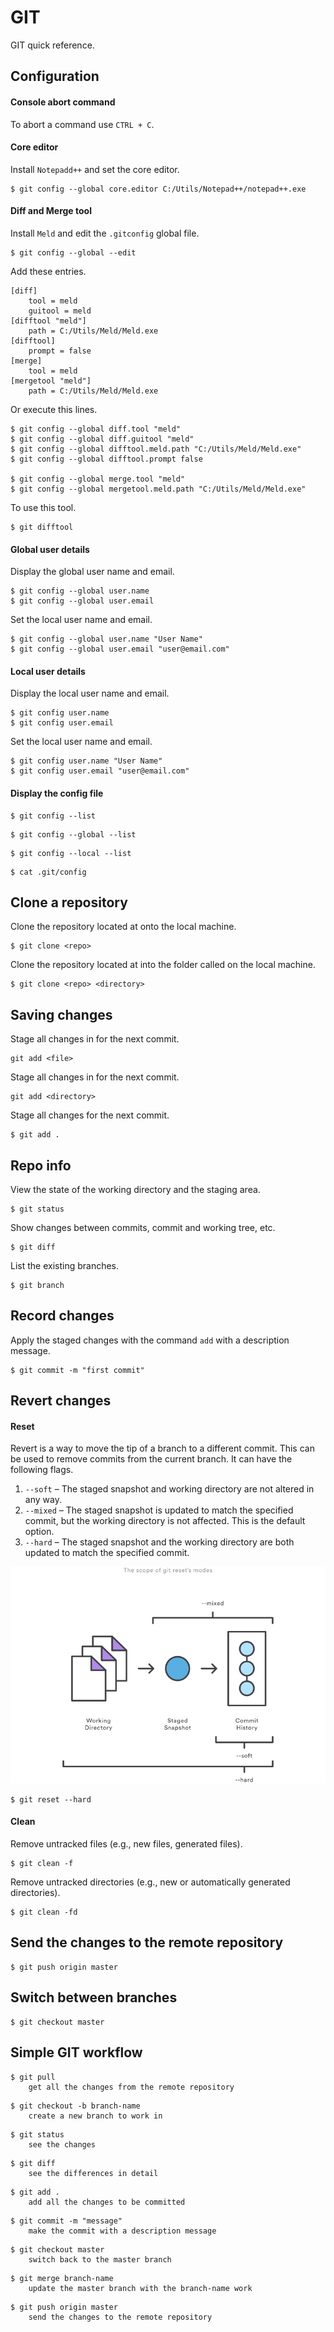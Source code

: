 # GIT

GIT quick reference.

## Configuration

#### Console abort command

To abort a command use `CTRL + C`.

#### Core editor

Install `Notepadd++` and set the core editor.

```
$ git config --global core.editor C:/Utils/Notepad++/notepad++.exe
```

#### Diff and Merge tool

Install `Meld` and edit the `.gitconfig` global file.

```
$ git config --global --edit
```

Add these entries.

```
[diff]
    tool = meld
    guitool = meld
[difftool "meld"]
    path = C:/Utils/Meld/Meld.exe
[difftool]
	prompt = false
[merge]
	tool = meld
[mergetool "meld"]
	path = C:/Utils/Meld/Meld.exe
```

Or execute this lines.

```
$ git config --global diff.tool "meld"
$ git config --global diff.guitool "meld"
$ git config --global difftool.meld.path "C:/Utils/Meld/Meld.exe"
$ git config --global difftool.prompt false

$ git config --global merge.tool "meld"
$ git config --global mergetool.meld.path "C:/Utils/Meld/Meld.exe"
```

To use this tool.

```
$ git difftool
```

#### Global user details

Display the global user name and email.

```
$ git config --global user.name
$ git config --global user.email
```

Set the local user name and email.

```
$ git config --global user.name "User Name"
$ git config --global user.email "user@email.com"
```

#### Local user details

Display the local user name and email.

```
$ git config user.name
$ git config user.email
```

Set the local user name and email.

```
$ git config user.name "User Name"
$ git config user.email "user@email.com"
```

#### Display the config file

```
$ git config --list
```

```
$ git config --global --list
```

```
$ git config --local --list
```

```
$ cat .git/config
```

## Clone a repository

Clone the repository located at <repo> onto the local machine.

```
$ git clone <repo>
```

Clone the repository located at <repo> into the folder called <directory> on the local machine.

```
$ git clone <repo> <directory>
```

## Saving changes

Stage all changes in <file> for the next commit.

```
git add <file>
```

Stage all changes in <directory> for the next commit.

```
git add <directory>
```

Stage all changes for the next commit.

```
$ git add .
```

## Repo info

View the state of the working directory and the staging area.

```
$ git status
```

Show changes between commits, commit and working tree, etc.

```
$ git diff
```

List the existing branches.

```
$ git branch
```

## Record changes

Apply the staged changes with the command `add` with a description message.

```
$ git commit -m "first commit"
```

## Revert changes

#### Reset

Revert is a way to move the tip of a branch to a different commit. This can be used to remove commits from the current branch. It can have the following flags.

1. `--soft` – The staged snapshot and working directory are not altered in any way.
2. `--mixed` – The staged snapshot is updated to match the specified commit, but the working directory is not affected. This is the default option.
3. `--hard` – The staged snapshot and the working directory are both updated to match the specified commit.

![Screenshot](art/git_reset_scope.png)

```
$ git reset --hard
```

#### Clean

Remove untracked files (e.g., new files, generated files).

```
$ git clean -f
```

Remove untracked directories (e.g., new or automatically generated directories).

```
$ git clean -fd
```

## Send the changes to the remote repository

```
$ git push origin master
```

## Switch between branches

```
$ git checkout master
```

## Simple GIT workflow

```
$ git pull
    get all the changes from the remote repository
```
```
$ git checkout -b branch-name
    create a new branch to work in
```
```
$ git status
    see the changes
```
```
$ git diff
    see the differences in detail
```
```
$ git add .
    add all the changes to be committed
```
```
$ git commit -m "message"
    make the commit with a description message
```
```
$ git checkout master
    switch back to the master branch
```
```
$ git merge branch-name
    update the master branch with the branch-name work
```
```
$ git push origin master
    send the changes to the remote repository
```
